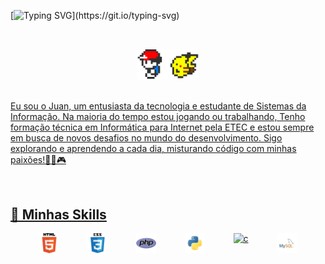 [![Typing SVG](https://readme-typing-svg.demolab.com?font=Fira+Code&weight=11100&size=30&duration=3000&pause=1000&color=D20700&center=true&width=1000&lines=%F0%9F%8E%B8+Salve%2C+meu+nome+%C3%A9+Juan!;Seja+bem-vindo(a)!!)](https://git.io/typing-svg)
##
<br>
<div align="center" dir="auto">
  <animated-image data-catalyst="" style="width: 100px;">
    <a target="_blank" rel="noopener noreferrer" href="buba.gif">
      <img width="100px"src="5FBP.gif" style="max-width: 50%; display: inline-block;" data-target="animated-image.originalImage">
    </a>
    <span class="AnimatedImagePlayer" data-target="animated-image.player" hidden="">
      <a data-target="animated-image.replacedLink" class="AnimatedImagePlayer-images" href="5FBP.gif" target="_blank">
        <span data-target="animated-image.imageContainer">
          
       
  </animated-image>
</div>
</div>

<br>
<div >
  <p align-itens:center text-align:center>  Eu sou o Juan, um entusiasta da tecnologia e estudante de Sistemas da Informação. Na maioria do tempo estou jogando ou trabalhando, Tenho formação técnica em Informática para Internet pela ETEC e estou sempre em busca de novos desafios no mundo do desenvolvimento. Sigo explorando e aprendendo a cada dia, misturando código com minhas paixões!🚀🎸🎮</p>
</div>

<br>

## 🚀 Minhas Skills
<div style="display: flex; justify-content: space-evenly;">
  <img height="32" src="https://raw.githubusercontent.com/github/explore/80688e429a7d4ef2fca1e82350fe8e3517d3494d/topics/html/html.png" alt="HTML5"/>
  <img height="32" src="https://raw.githubusercontent.com/github/explore/80688e429a7d4ef2fca1e82350fe8e3517d3494d/topics/css/css.png" alt="CSS"/>
  <img height="32" src="https://raw.githubusercontent.com/github/explore/80688e429a7d4ef2fca1e82350fe8e3517d3494d/topics/php/php.png" alt="PHP"/>
  <img height="32" src="https://raw.githubusercontent.com/github/explore/80688e429a7d4ef2fca1e82350fe8e3517d3494d/topics/python/python.png" alt="Python"/>
  <img height="32" src="https://cdn.iconscout.com/icon/free/png-512/c-programming-569564.png" alt="c"/>
  <img height="32" src="https://raw.githubusercontent.com/github/explore/80688e429a7d4ef2fca1e82350fe8e3517d3494d/topics/mysql/mysql.png" alt="MySQL"/>
</div>

